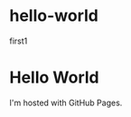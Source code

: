 # hello-world
first1
<!DOCTYPE html>
<html>
<body>
<h1>Hello World</h1>
<p>I'm hosted with GitHub Pages.</p>
</body>
</html>